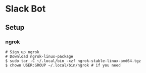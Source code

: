 # Slack Bot

## Setup

### ngrok

```shell-session
# Sign up ngrok
# Download ngrok-linux-package
$ sudo tar -C ~/.local/bin -xzf ngrok-stable-linux-amd64.tgz
$ chown USER:GROUP ~/.local/bin/ngrok # if you need
```
